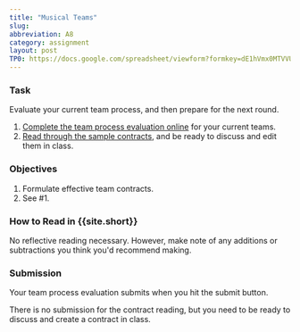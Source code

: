 ```yaml
---
title: "Musical Teams"
slug: 
abbreviation: A8
category: assignment
layout: post
TP0: https://docs.google.com/spreadsheet/viewform?formkey=dE1hVmx0MTVVUWFlX2JJNzR3QjhhcWc6MQ#gid=0
---
```


### Task

Evaluate your current team process, and then prepare for the next round.

1. [Complete the team process evaluation online]({{page.TP0}}) for your current teams.
1. [Read through the sample contracts]({{site.base}}/infra/on-teamwork/), and be ready to discuss and edit them in class.

### Objectives

1. Formulate effective team contracts.
1. See #1.

### How to Read in {{site.short}}

No reflective reading necessary. However, make note of any additions or subtractions you think you'd recommend making.

### Submission

Your team process evaluation submits when you hit the submit button.

There is no submission for the contract reading, but you need to be ready to discuss and create a contract in class.